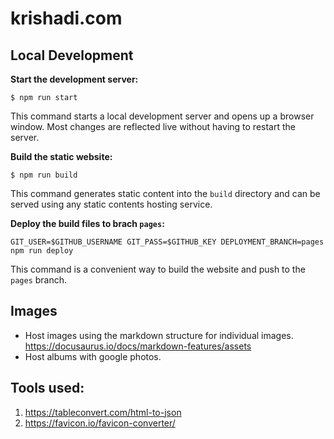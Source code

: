 # krishadi.com

## Local Development

**Start the development server:**

```
$ npm run start
```

This command starts a local development server and opens up a browser window. Most changes are reflected live without having to restart the server.

**Build the static website:**

```
$ npm run build
```

This command generates static content into the `build` directory and can be served using any static contents hosting service.

**Deploy the build files to brach `pages`:**

```
GIT_USER=$GITHUB_USERNAME GIT_PASS=$GITHUB_KEY DEPLOYMENT_BRANCH=pages npm run deploy
```

This command is a convenient way to build the website and push to the `pages` branch.

## Images

- Host images using the markdown structure for individual images. https://docusaurus.io/docs/markdown-features/assets
- Host albums with google photos. 

## Tools used: 

1. https://tableconvert.com/html-to-json
2. https://favicon.io/favicon-converter/
